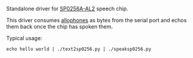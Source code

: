 Standalone driver for [SP0256A-AL2](http://www.bitsavers.org/components/gi/speech/General_Instrument_-_SP0256A-AL2_datasheet_(Radio_Shack_276-1784)_-_Apr1984.pdf) speech chip.

This driver consumes [allophones](https://apps.dtic.mil/sti/pdfs/ADA021929.pdf) as bytes from the serial port and echos them back once the chip has spoken them.


Typical usage:

```
echo hello world | ./text2sp0256.py | ./speaksp0256.py
```
